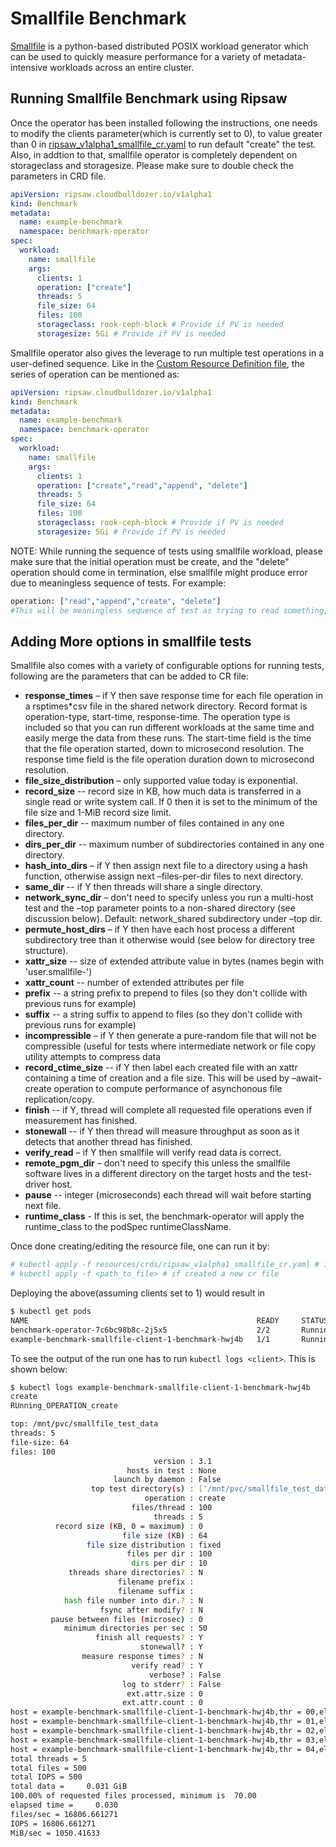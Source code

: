 # Smallfile Benchmark

[Smallfile](https://github.com/distributed-system-analysis/smallfile) is a python-based distributed POSIX workload generator which can be used to quickly measure performance for a variety of metadata-intensive workloads across an entire cluster.

## Running Smallfile Benchmark using Ripsaw
Once the operator has been installed following the instructions, one needs to modify the clients parameter(which is currently set to 0), to value greater than 0 in  [ripsaw_v1alpha1_smallfile_cr.yaml](../resources/crds/ripsaw_v1alpha1_smallfile_cr.yaml) to run default "create" the test. Also, in addtion to that, smallfile operator is completely dependent on storageclass and storagesize. Please make sure to double check the parameters in CRD file.

```yaml
apiVersion: ripsaw.cloudbulldozer.io/v1alpha1
kind: Benchmark
metadata:
  name: example-benchmark
  namespace: benchmark-operator
spec:
  workload:
    name: smallfile
    args:
      clients: 1
      operation: ["create"]
      threads: 5
      file_size: 64
      files: 100
      storageclass: rook-ceph-block # Provide if PV is needed
      storagesize: 5Gi # Provide if PV is needed
```

Smallfile operator also gives the leverage to run multiple test operations in a user-defined sequence. Like in the [Custom Resource Definition file](../resources/crds/ripsaw_v1alpha1_smallfile_cr.yaml), the series of operation can be mentioned as:

```yaml
apiVersion: ripsaw.cloudbulldozer.io/v1alpha1
kind: Benchmark
metadata:
  name: example-benchmark
  namespace: benchmark-operator
spec:
  workload:
    name: smallfile
    args:
      clients: 1
      operation: ["create","read","append", "delete"]
      threads: 5
      file_size: 64
      files: 100
      storageclass: rook-ceph-block # Provide if PV is needed
      storagesize: 5Gi # Provide if PV is needed
```

NOTE: While running the sequence of tests using smallfile workload, please make sure that the initial operation must be create, and the "delete" operation should come in termination, else smallfile might produce error due to meaningless sequence of tests. For example:
```bash
operation: ["read","append","create", "delete"]
#This will be meaningless sequence of test as trying to read something, which has not been created yet.The same logic applies for the append test as well. Hence, smallfile will produce error.
```

## Adding More options in smallfile tests

Smallfile also comes with a variety of configurable options for running tests, following are the parameters that can be added to CR file:

 * **response_times** – if Y then save response time for each file operation in a
  rsptimes\*csv file in the shared network directory. Record format is
  operation-type, start-time, response-time. The operation type is included so
  that you can run different workloads at the same time and easily merge the
  data from these runs. The start-time field is the time that the file
  operation started, down to microsecond resolution. The response time field is
  the file operation duration down to microsecond resolution.
 * **file_size_distribution** – only supported value today is exponential.
 * **record_size** -- record size in KB, how much data is transferred in a single
  read or write system call.  If 0 then it is set to the minimum of the file
  size and 1-MiB record size limit.
 * **files_per_dir** -- maximum number of files contained in any one directory.
 * **dirs_per_dir** -- maximum number of subdirectories contained in any one
  directory.
 * **hash_into_dirs** – if Y then assign next file to a directory using a hash
  function, otherwise assign next –files-per-dir files to next directory.
 * **same_dir** -- if Y then threads will share a single directory.
 * **network_sync_dir** – don't need to specify unless you run a multi-host test
  and the –top parameter points to a non-shared directory (see discussion
  below). Default: network_shared subdirectory under –top dir.
 * **permute_host_dirs** – if Y then have each host process a different
  subdirectory tree than it otherwise would (see below for directory tree
  structure).
 * **xattr_size** -- size of extended attribute value in bytes (names begin with
  'user.smallfile-')
 * **xattr_count** -- number of extended attributes per file
 * **prefix** -- a string prefix to prepend to files (so they don't collide with
previous runs for example)
 * **suffix** -- a string suffix to append to files (so they don't collide with
  previous runs for example)
 * **incompressible** – if Y then generate a pure-random file that
  will not be compressible (useful for tests where intermediate network or file
  copy utility attempts to compress data
 * **record_ctime_size** -- if Y then label each created file with an
  xattr containing a time of creation and a file size. This will be used by
  –await-create operation to compute performance of asynchonous file
  replication/copy.
 * **finish** -- if Y, thread will complete all requested file operations even if
  measurement has finished.
 * **stonewall** -- if Y then thread will measure throughput as soon as it detects
  that another thread has finished.
 * **verify_read** – if Y then smallfile will verify read data is correct.
 * **remote_pgm_dir** – don't need to specify this unless the smallfile software
  lives in a different directory on the target hosts and the test-driver host.
 * **pause** -- integer (microseconds) each thread will wait before starting next
  file.
 * **runtime_class** - If this is set, the benchmark-operator will apply the runtime_class to the podSpec runtimeClassName.


Once done creating/editing the resource file, one can run it by:

```bash
# kubectl apply -f resources/crds/ripsaw_v1alpha1_smallfile_cr.yaml # if edited the original one
# kubectl apply -f <path_to_file> # if created a new cr file
```

Deploying the above(assuming clients set to 1) would result in
```bash
$ kubectl get pods
NAME                                                   READY     STATUS    RESTARTS   AGE
benchmark-operator-7c6bc98b8c-2j5x5                    2/2       Running   0          47s
example-benchmark-smallfile-client-1-benchmark-hwj4b   1/1       Running   0          33s
```

To see the output of the run one has to run `kubectl logs <client>`. This is shown below:
```bash
$ kubectl logs example-benchmark-smallfile-client-1-benchmark-hwj4b
create
RUnning_OPERATION_create

top: /mnt/pvc/smallfile_test_data
threads: 5
file-size: 64
files: 100
                                version : 3.1
                          hosts in test : None
                       launch by daemon : False
                  top test directory(s) : ['/mnt/pvc/smallfile_test_data']
                              operation : create
                           files/thread : 100
                                threads : 5
          record size (KB, 0 = maximum) : 0
                         file size (KB) : 64
                 file size distribution : fixed
                          files per dir : 100
                           dirs per dir : 10
             threads share directories? : N
                        filename prefix :
                        filename suffix :
            hash file number into dir.? : N
                    fsync after modify? : N
         pause between files (microsec) : 0
            minimum directories per sec : 50
                   finish all requests? : Y
                             stonewall? : Y
                measure response times? : N
                           verify read? : Y
                               verbose? : False
                         log to stderr? : False
                          ext.attr.size : 0
                         ext.attr.count : 0
host = example-benchmark-smallfile-client-1-benchmark-hwj4b,thr = 00,elapsed = 0.015719,files = 100,records = 100,status = ok
host = example-benchmark-smallfile-client-1-benchmark-hwj4b,thr = 01,elapsed = 0.020679,files = 100,records = 100,status = ok
host = example-benchmark-smallfile-client-1-benchmark-hwj4b,thr = 02,elapsed = 0.028791,files = 100,records = 100,status = ok
host = example-benchmark-smallfile-client-1-benchmark-hwj4b,thr = 03,elapsed = 0.029367,files = 100,records = 100,status = ok
host = example-benchmark-smallfile-client-1-benchmark-hwj4b,thr = 04,elapsed = 0.029750,files = 100,records = 100,status = ok
total threads = 5
total files = 500
total IOPS = 500
total data =     0.031 GiB
100.00% of requested files processed, minimum is  70.00
elapsed time =     0.030
files/sec = 16806.661271
IOPS = 16806.661271
MiB/sec = 1050.41633
```
